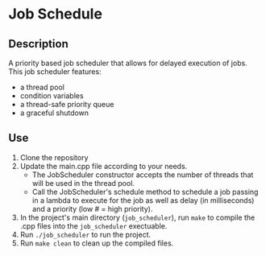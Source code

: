 # Job Schedule
## Description
A priority based job scheduler that allows for delayed execution of jobs. This job scheduler features:
- a thread pool
- condition variables
- a thread-safe priority queue
- a graceful shutdown

## Use
1. Clone the repository
2. Update the main.cpp file according to your needs.
   - The JobScheduler constructor accepts the number of threads that will be used in the thread pool.
   - Call the JobScheduler's schedule method to schedule a job passing in a lambda to execute for the job as well as delay (in milliseconds) and a priority (low # = high priority).
3. In the project's main directory (`job_scheduler`), run `make` to compile the .cpp files into the `job_scheduler` exectuable.
4. Run `./job_scheduler` to run the project.
5. Run `make clean` to clean up the compiled files.
